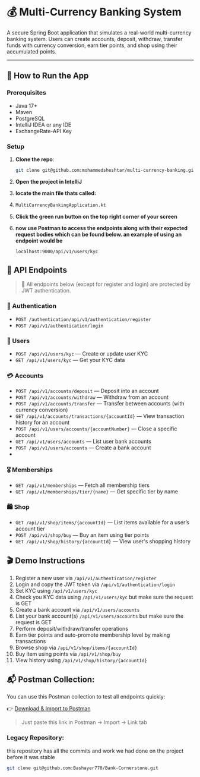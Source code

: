 # 💰 Multi-Currency Banking System

A secure Spring Boot application that simulates a real-world multi-currency banking system. Users can create accounts,
deposit, withdraw, transfer funds with currency conversion, earn tier points, and shop using their accumulated points.

---

## 🚀 How to Run the App

### Prerequisites
- Java 17+
- Maven
- PostgreSQL
- IntelliJ IDEA or any IDE
- ExchangeRate-API Key

### Setup

1. **Clone the repo**:
   ```bash
   git clone git@github.com:mohammedsheshtar/multi-currency-banking.git
2. **Open the project in IntelliJ**

3. **locate the main file thats called:**
4.    ```bash
      MultiCurrencyBankingApplication.kt
5. **Click the green run button on the top right corner of your screen**
6. **now use Postman to access the endpoints along with their expected request bodies which can be found below. an example of using an endpoint would be**
    ```bash
   localhost:9000/api/v1/users/kyc

## 📡 API Endpoints

> 🔐 All endpoints below (except for register and login) are protected by JWT authentication.

### 🔑 Authentication
- `POST /authentication/api/v1/authentication/register`
- `POST /api/v1/authentication/login`

### 👤 Users
- `POST /api/v1/users/kyc` — Create or update user KYC
- `GET /api/v1/users/kyc` — Get your KYC data

### 💳 Accounts
- `POST /api/v1/accounts/deposit` — Deposit into an account
- `POST /api/v1/accounts/withdraw` — Withdraw from an account
- `POST /api/v1/accounts/transfer` — Transfer between accounts (with currency conversion)
- `GET /api/v1/accounts/transactions/{accountId}` — View transaction history for an account
- `POST /api/v1/users/accounts/{accountNumber}` — Close a specific account
- `GET /api/v1/users/accounts` — List user bank accounts
- `POST /api/v1/users/accounts` — Create a bank account
- 
### 🎖️ Memberships
- `GET /api/v1/memberships` — Fetch all membership tiers
- `GET /api/v1/memberships/tier/{name}` — Get specific tier by name

### 🛍️ Shop
- `GET /api/v1/shop/items/{accountId}` — List items available for a user’s account tier
- `POST /api/v1/shop/buy` — Buy an item using tier points
- `GET /api/v1/shop/history/{accountId}` — View user's shopping history  

## 🎬 Demo Instructions

1. Register a new user via `/api/v1/authentication/register`
2. Login and copy the JWT token via `/api/v1/authentication/login`
3. Set KYC using `/api/v1/users/kyc`
4. Check you KYC data using `/api/v1/users/kyc` but make sure the request is GET
5. Create a bank account via `/api/v1/users/accounts`
6. List your bank account(s) `/api/v1/users/accounts` but make sure the request is GET
7. Perform deposit/withdraw/transfer operations
8. Earn tier points and auto-promote membership level by making transactions
9. Browse shop via `/api/v1/shop/items/{accountId}`
10. Buy item using points via `/api/v1/shop/buy`
11. View history using `/api/v1/shop/history/{accountId}`

## 📬 Postman Collection:  


You can use this Postman collection to test all endpoints quickly:

👉 [Download & Import to Postman](https://raw.githubusercontent.com/mohammedsheshtar/multi-currency-banking/main/src/main/kotlin/com/bank/Multi-Currency-Banking.postman_collection.json)

> Just paste this link in Postman → Import → Link tab

### Legacy Repository:
this repository has all the commits and work we had done on the project before it was stable
   ```bash
   git clone git@github.com:Bashayer770/Bank-Cornerstone.git